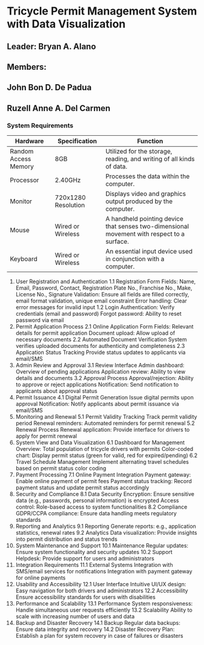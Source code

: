# Tricycle Permit Management System with Data Visualization
## Leader: Bryan A. Alano
## Members:
  ## John Bon D. De Padua
  ## Ruzell Anne A. Del Carmen

### System Requirements

| Hardware            | Specification     | Function                                                   |
|---------------------|-------------------|------------------------------------------------------------|
| Random Access Memory| 8GB               | Utilized for the storage, reading, and writing of all kinds of data. |
| Processor           | 2.40GHz           | Processes the data within the computer.                    |
| Monitor             | 720x1280 Resolution | Displays video and graphics output produced by the computer. |
| Mouse               | Wired or Wireless | A handheld pointing device that senses two-dimensional movement with respect to a surface. |
| Keyboard            | Wired or Wireless | An essential input device used in conjunction with a computer. |


1. User Registration and Authentication
1.1 Registration Form
Fields: Name, Email, Password, Contact, Registration Plate No., Franchise No., Make, License No., Signature
Validation: Ensure all fields are filled correctly, email format validation, unique email constraint
Error handling: Clear error messages for invalid input
1.2 Login
Authentication: Verify credentials (email and password)
Forgot password: Ability to reset password via email
2. Permit Application Process
2.1 Online Application Form
Fields: Relevant details for permit application
Document upload: Allow upload of necessary documents
2.2 Automated Document Verification
System verifies uploaded documents for authenticity and completeness
2.3 Application Status Tracking
Provide status updates to applicants via email/SMS
3. Admin Review and Approval
3.1 Review Interface
Admin dashboard: Overview of pending applications
Application review: Ability to view details and documents
3.2 Approval Process
Approval/rejection: Ability to approve or reject applications
Notification: Send notification to applicants about approval status
4. Permit Issuance
4.1 Digital Permit Generation
Issue digital permits upon approval
Notification: Notify applicants about permit issuance via email/SMS
5. Monitoring and Renewal
5.1 Permit Validity Tracking
Track permit validity period
Renewal reminders: Automated reminders for permit renewal
5.2 Renewal Process
Renewal application: Provide interface for drivers to apply for permit renewal
6. System View and Data Visualization
6.1 Dashboard for Management
Overview: Total population of tricycle drivers with permits
Color-coded chart: Display permit status (green for valid, red for expired/pending)
6.2 Travel Schedule Management
Implement alternating travel schedules based on permit status color coding
7. Payment Processing
7.1 Online Payment Integration
Payment gateway: Enable online payment of permit fees
Payment status tracking: Record payment status and update permit status accordingly
8. Security and Compliance
8.1 Data Security
Encryption: Ensure sensitive data (e.g., passwords, personal information) is encrypted
Access control: Role-based access to system functionalities
8.2 Compliance
GDPR/CCPA compliance: Ensure data handling meets regulatory standards
9. Reporting and Analytics
9.1 Reporting
Generate reports: e.g., application statistics, renewal rates
9.2 Analytics
Data visualization: Provide insights into permit distribution and status trends
10. System Maintenance and Support
10.1 Maintenance
Regular updates: Ensure system functionality and security updates
10.2 Support
Helpdesk: Provide support for users and administrators
11. Integration Requirements
11.1 External Systems
Integration with SMS/email services for notifications
Integration with payment gateway for online payments
12. Usability and Accessibility
12.1 User Interface
Intuitive UI/UX design: Easy navigation for both drivers and administrators
12.2 Accessibility
Ensure accessibility standards for users with disabilities
13. Performance and Scalability
13.1 Performance
System responsiveness: Handle simultaneous user requests efficiently
13.2 Scalability
Ability to scale with increasing number of users and data
14. Backup and Disaster Recovery
14.1 Backup
Regular data backups: Ensure data integrity and recovery
14.2 Disaster Recovery
Plan: Establish a plan for system recovery in case of failures or disasters
